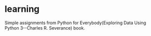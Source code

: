 # learning
Simple assignments from Python for Everybody(Exploring Data Using Python 3--Charles R. Severance) book.
